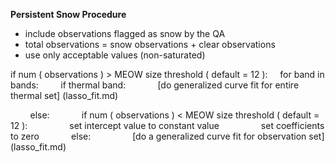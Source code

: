 **Persistent Snow Procedure**  

- include observations flagged as snow by the QA
- total observations = snow observations + clear observations
- use only acceptable values (non-saturated)

if num ( observations ) > MEOW size threshold ( default = 12 ):
&nbsp;&nbsp;&nbsp;&nbsp;for band in bands:
&nbsp;&nbsp;&nbsp;&nbsp;&nbsp;&nbsp;&nbsp;&nbsp;if thermal band:
&nbsp;&nbsp;&nbsp;&nbsp;&nbsp;&nbsp;&nbsp;&nbsp;&nbsp;&nbsp;&nbsp;&nbsp;[do generalized curve fit for entire thermal set] (lasso_fit.md)

&nbsp;&nbsp;&nbsp;&nbsp;&nbsp;&nbsp;&nbsp;&nbsp;else:
&nbsp;&nbsp;&nbsp;&nbsp;&nbsp;&nbsp;&nbsp;&nbsp;&nbsp;&nbsp;&nbsp;&nbsp;if num ( observations ) < MEOW size threshold ( default = 12 ):
&nbsp;&nbsp;&nbsp;&nbsp;&nbsp;&nbsp;&nbsp;&nbsp;&nbsp;&nbsp;&nbsp;&nbsp;&nbsp;&nbsp;&nbsp;&nbsp;set intercept value to constant value
&nbsp;&nbsp;&nbsp;&nbsp;&nbsp;&nbsp;&nbsp;&nbsp;&nbsp;&nbsp;&nbsp;&nbsp;&nbsp;&nbsp;&nbsp;&nbsp;set coefficients to zero
&nbsp;&nbsp;&nbsp;&nbsp;&nbsp;&nbsp;&nbsp;&nbsp;&nbsp;&nbsp;&nbsp;&nbsp;else:
&nbsp;&nbsp;&nbsp;&nbsp;&nbsp;&nbsp;&nbsp;&nbsp;&nbsp;&nbsp;&nbsp;&nbsp;&nbsp;&nbsp;&nbsp;&nbsp;[do a generalized curve fit for observation set] (lasso_fit.md)
